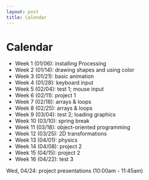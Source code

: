```yaml
---
layout: post
title: Calendar
---
```


# Calendar

- Week 1 (01/06): installing Processing
- Week 2 (01/14): drawing shapes and using color
- Week 3 (01/21): basic animation
- Week 4 (01/28): keyboard input
- Week 5 (02/04): test 1; mouse input
- Week 6 (02/11): project 1
- Week 7 (02/18): arrays & loops
- Week 8 (02/25): arrays & loops
- Week 9 (03/04): test 2; loading graphics
- Week 10 (03/10): spring break
- Week 11 (03/18): object-oriented programming
- Week 12 (03/25): 2D transformations
- Week 13 (04/01): physics
- Week 14 (04/08): project 2
- Week 15 (04/15): project 2
- Week 16 (04/22): test 3

Wed, 04/24: project presentations (10:00am - 11:45am)
